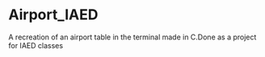 # Airport_IAED
A recreation of an airport table in the terminal made in C.Done as a project for IAED classes
